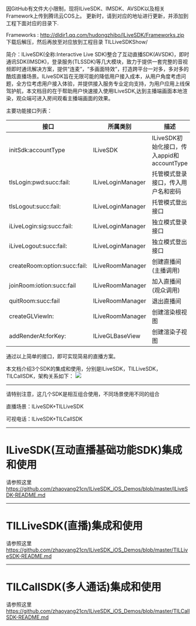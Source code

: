 
 因GitHub有文件大小限制，现将ILiveSDK、IMSDK、AVSDK以及相关Framework上传到腾讯云COS上。 更新时，请到对应的地址进行更新，并添加到工程下面对应的目录下.

Frameworks : http://dldir1.qq.com/hudongzhibo/ILiveSDK/Frameworks.zip 下载后解压，然后再放至对应放到工程目录 TILLiveSDKShow/

简介：ILiveSDK(全称:Interactive Live SDK)整合了互动直播SDK(AVSDK)，即时通讯SDK(IMSDK)，登录服务(TLSSDK)等几大模块，致力于提供一套完整的音视频即时通讯解决方案，提供“连麦”，“多画面特效”，打造跨平台一对多，多对多的酷炫直播场景。ILiveSDK旨在无限可能的降低用户接入成本，从用户角度考虑问题，全方位考虑用户接入体验，并提供接入服务专业定向支持，为用户应用上线保驾护航，本文档目的在于帮助用户快速接入使用ILiveSDK,达到主播端画面本地渲染，观众端可进入房间观看主播端画面的效果。

主要功能接口列表：

接口|所属类别|描述
---|---|---
initSdk:accountType|ILiveSDK|ILiveSDK初始化接口，传入appid和accountType
tlsLogin:pwd:succ:fail:|ILiveLoginManager|托管模式登录接口，传入用户名和密码
tlsLogout:succ:fail:|ILiveLoginManager	|托管模式登出接口
iLiveLogin:sig:succ:fail:|ILiveLoginManager|独立模式登录接口
iLiveLogout:succ:fail:|ILiveLoginManager|独立模式登出接口
createRoom:option:succ:fail:|ILiveRoomManager|创建直播间(主播调用)
joinRoom:iotion:succ:fail|ILiveRoomManager|加入直播间(观众调用)
quitRoom:succ:fail|ILiveRoomManager|退出直播间
createGLViewIn:|ILiveRoomManager|创建渲染根视图
addRenderAt:forKey:|ILiveGLBaseView	|创建渲染子视图

通过以上简单的接口，即可实现简易的直播方案。

本文档介绍3个SDK的集成和使用，分别是ILiveSDK，TILLiveSDK，TILCallSDK，架构关系如下：
![](http://img.blog.csdn.net/20161104170912962)

----------

请特别注意，这几个SDK是相互组合使用，不同场景使用不同的组合

直播场景：ILiveSDK+TILLiveSDK

可视电话：ILiveSDK+TILCallSDK

----------

# ILiveSDK(互动直播基础功能SDK)集成和使用

请参照这里 https://github.com/zhaoyang21cn/ILiveSDK_iOS_Demos/blob/master/ILiveSDK-README.md

------
# TILLiveSDK(直播)集成和使用

请参照这里 https://github.com/zhaoyang21cn/ILiveSDK_iOS_Demos/blob/master/TILLiveSDK-README.md

------

# TILCallSDK(多人通话)集成和使用

请参照这里 https://github.com/zhaoyang21cn/ILiveSDK_iOS_Demos/blob/master/TILCallSDK-README.md
